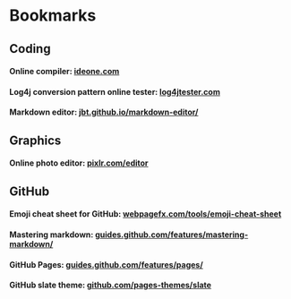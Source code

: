 # Bookmarks

## Coding

#### Online compiler:  [ideone.com](https://ideone.com)
#### Log4j conversion pattern online tester:  [log4jtester.com](http://log4jtester.com)
#### Markdown editor: [jbt.github.io/markdown-editor/](https://jbt.github.io/markdown-editor/)

## Graphics

#### Online photo editor:  [pixlr.com/editor](https://pixlr.com/editor/)

## GitHub
#### Emoji cheat sheet for GitHub: [webpagefx.com/tools/emoji-cheat-sheet](http://www.webpagefx.com/tools/emoji-cheat-sheet/)
#### Mastering markdown: [guides.github.com/features/mastering-markdown/](https://guides.github.com/features/mastering-markdown/)
#### GitHub Pages: [guides.github.com/features/pages/](https://guides.github.com/features/pages/)
#### GitHub slate theme: [github.com/pages-themes/slate](https://github.com/pages-themes/slate)
